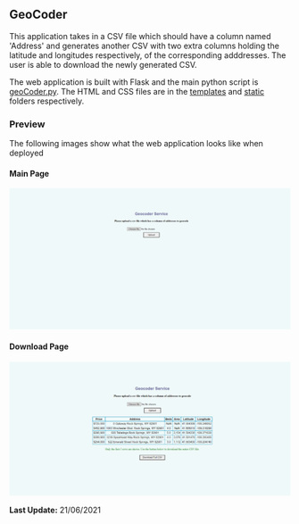 ## GeoCoder
This application takes in a CSV file which should have a column named 'Address' and generates another CSV with two extra columns holding the latitude and longitudes respectively, of the corresponding adddresses. 
The user is able to download the newly generated CSV.

The web application is built with Flask and the main python script is 
[geoCoder.py](https://github.com/DanAbara/GeoCoder/blob/master/geoCoder.py). The HTML and CSS files are in the 
[templates](https://github.com/DanAbara/GeoCoder/tree/master/templates) and
[static](https://github.com/DanAbara/GeoCoder/tree/master/static) folders respectively.

### Preview
The following images show what the web application looks like when deployed

#### Main Page
![Main page](https://github.com/DanAbara/GeoCoder/blob/master/images/home.png)

#### Download Page
![Download page](https://github.com/DanAbara/GeoCoder/blob/master/images/download.png)

**Last Update:** 21/06/2021

